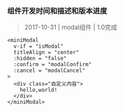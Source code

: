 ### 组件开发时间和描述和版本进度

>2017-10-31 | modal组件 | 1.0完成

```
<miniModal
  v-if = "isModal"
  titleAlign = "center"
  :hidden = "false"
  :confirm = "modalConfirm"
  :cancel = "modalCancel"
>
  <div class="自定义内容">
    hello,world!
  </div>
</miniModal>

```
